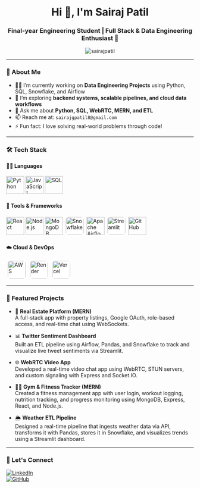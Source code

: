 <h1 align="center">Hi 👋, I'm Sairaj Patil</h1>
<h3 align="center">Final-year Engineering Student | Full Stack & Data Engineering Enthusiast 🚀</h3>

<p align="center">
  <img src="https://komarev.com/ghpvc/?username=sairajpatil&label=Profile%20views&color=0e75b6&style=flat" alt="sairajpatil" />
</p>

---

### 🚀 About Me

- 👨‍💻 I’m currently working on **Data Engineering Projects** using Python, SQL, Snowflake, and Airflow  
- 🌱 I’m exploring **backend systems, scalable pipelines, and cloud data workflows**  
- 💬 Ask me about **Python, SQL, WebRTC, MERN, and ETL**  
- 📫 Reach me at: `sairajgpatil8@gmail.com`  
- ⚡ Fun fact: I love solving real-world problems through code!

---

### 🛠️ Tech Stack

#### 👨‍💻 Languages  
<p align="left">
  <img src="https://cdn.jsdelivr.net/gh/devicons/devicon/icons/python/python-original.svg" height="48" alt="Python" />
  <img src="https://cdn.jsdelivr.net/gh/devicons/devicon/icons/javascript/javascript-original.svg" height="48" alt="JavaScript" />
  <img src="https://cdn.jsdelivr.net/gh/devicons/devicon/icons/mysql/mysql-original.svg" height="48" alt="SQL" />
</p>

#### 🧰 Tools & Frameworks  
<p align="left">
  <img src="https://cdn.jsdelivr.net/gh/devicons/devicon/icons/react/react-original.svg" height="48" alt="React" />
  <img src="https://cdn.jsdelivr.net/gh/devicons/devicon/icons/nodejs/nodejs-original.svg" height="48" alt="Node.js" />
  <img src="https://cdn.jsdelivr.net/gh/devicons/devicon/icons/mongodb/mongodb-original.svg" height="48" alt="MongoDB" />
  <img src="https://cdn.jsdelivr.net/npm/simple-icons@v9/icons/snowflake.svg" height="48" alt="Snowflake" style="background-color:white; padding:4px; border-radius:10px;" />
  <img src="https://airflow.apache.org/images/airflow_dark_bg.png" height="48" alt="Apache Airflow" />
  <img src="https://cdn.jsdelivr.net/npm/simple-icons@v9/icons/streamlit.svg" height="48" alt="Streamlit" style="background-color:white; padding:4px; border-radius:10px;" />
  <img src="https://cdn.jsdelivr.net/gh/devicons/devicon/icons/github/github-original.svg" height="48" alt="GitHub" />
</p>

#### ☁️ Cloud & DevOps  
<p align="left">
  <img src="https://cdn.jsdelivr.net/npm/simple-icons@v9/icons/amazonaws.svg" height="48" alt="AWS" style="background-color:white; padding:4px; border-radius:10px;" />
  <img src="https://cdn.jsdelivr.net/npm/simple-icons@v9/icons/render.svg" height="48" alt="Render" style="background-color:white; padding:4px; border-radius:10px;" />
  <img src="https://cdn.jsdelivr.net/npm/simple-icons@v9/icons/vercel.svg" height="48" alt="Vercel" style="background-color:white; padding:4px; border-radius:10px;" />
</p>


---

### 📌 Featured Projects

- 💼 **Real Estate Platform (MERN)**  
  A full-stack app with property listings, Google OAuth, role-based access, and real-time chat using WebSockets.

- 📊 **Twitter Sentiment Dashboard**  
  Built an ETL pipeline using Airflow, Pandas, and Snowflake to track and visualize live tweet sentiments via Streamlit.

- 🌐 **WebRTC Video App**  
  Developed a real-time video chat app using WebRTC, STUN servers, and custom signaling with Express and Socket.IO.

- 🏋️‍♂️ **Gym & Fitness Tracker (MERN)**  
  Created a fitness management app with user login, workout logging, nutrition tracking, and progress monitoring using MongoDB, Express, React, and Node.js.

- 🌦️ **Weather ETL Pipeline**  
  Designed a real-time pipeline that ingests weather data via API, transforms it with Pandas, stores it in Snowflake, and visualizes trends using a Streamlit dashboard.
---

### 🔗 Let's Connect

[![LinkedIn](https://img.shields.io/badge/-LinkedIn-blue?style=flat&logo=linkedin&logoColor=white)](https://www.linkedin.com/in/sairaj-patil-it/)  
[![GitHub](https://img.shields.io/badge/-GitHub-181717?style=flat&logo=github&logoColor=white)](https://github.com/sairajp88)  
